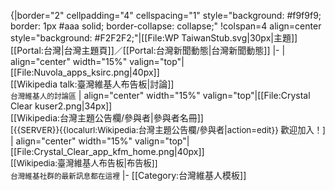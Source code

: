 {|border="2" cellpadding="4" cellspacing="1" style="background: #f9f9f9; border: 1px #aaa solid; border-collapse: collapse;"
!colspan=4 align=center style="background: #F2F2F2;"|[[File:WP TaiwanStub.svg|30px|主題]] [[Portal:台灣|台灣主題頁]]／[[Portal:台灣新聞動態|台灣新聞動態]]
|-
| align="center" width="15%" valign="top"|[[File:Nuvola_apps_ksirc.png|40px]]<br>[[Wikipedia talk:臺灣維基人布告板|討論]]<br><small>台灣維基人的討論區</small>
| align="center" width="15%" valign="top"|[[File:Crystal Clear kuser2.png|34px]]<br>[[Wikipedia:台灣主題公告欄/參與者|參與者名冊]]<br><span class="plainlinks" style="font-size:95%">[{{SERVER}}{{localurl:Wikipedia:台灣主題公告欄/參與者|action=edit}} 歡迎加入！]</span>
| align="center" width="15%" valign="top"|[[File:Crystal_Clear_app_kfm_home.png|40px]]<br><span class="plainlinks" style="font-size:95%">[[Wikipedia:臺灣維基人布告板|布告板]]</span><br><small>台灣維基社群的最新訊息都在這裡</small>
|-
<noinclude>[[Category:台灣維基人模板]]</noinclude>